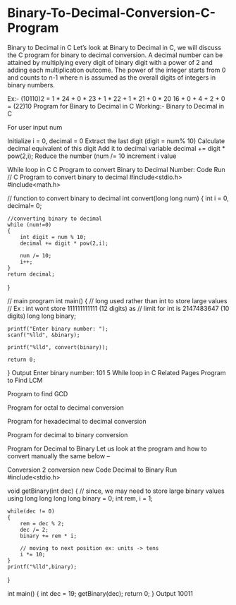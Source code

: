 # Binary-To-Decimal-Conversion-C-Program

Binary to Decimal in C
Let’s look at Binary to Decimal in C, we will discuss the C program for binary to decimal conversion. A decimal number can be attained by multiplying every digit of binary digit with a power of 2 and adding each multiplication outcome. The power of the integer starts from 0 and counts to n-1 where n is assumed as the overall digits of integers in binary numbers.

Ex:-  (10110)2 = 
1 * 24 + 0 * 23 + 1 * 22 + 1 * 21 + 0 * 20
16 + 0 + 4 + 2 + 0 = (22)10
Program for Binary to Decimal in C
Working:-
Binary to Decimal in C

For user input num

Initialize i = 0, decimal = 0
Extract the last digit (digit = num% 10)
Calculate decimal equivalent of this digit
Add it to decimal variable
decimal += digit * pow(2,i);
Reduce the number (num /= 10
increment i value

While loop in C
C Program to convert Binary to Decimal Number:
Code
Run
// C Program to convert binary to decimal
#include<stdio.h>
#include<math.h>

// function to convert binary to decimal
int convert(long long num)
{
    int i = 0, decimal= 0;
    
    //converting binary to decimal
    while (num!=0)
    {
        int digit = num % 10;
        decimal += digit * pow(2,i);

        num /= 10;
        i++;
    }
    return decimal;
}

// main program
int main()
{
    // long used rather than int to store large values
    // Ex : int wont store 111111111111 (12 digits) as
    // limit for int is 2147483647 (10 digits)
    long long binary;
    
    printf("Enter binary number: ");
    scanf("%lld", &binary);
    
    printf("%lld", convert(binary));
    
    return 0;
}
Output
Enter binary number: 101
5
While loop in C
Related Pages
Program to Find LCM

Program to find GCD

Program for octal to decimal conversion

Program for hexadecimal to decimal conversion

Program for decimal to binary conversion

Program for Decimal to Binary
Let us look at the program and how to convert manually the same below –

Conversion 2
conversion new
Code Decimal to Binary
Run
#include<stdio.h>


void getBinary(int dec)
{
    // since, we may need to store large binary values using long long
    long long binary = 0;
    int rem, i = 1;
    
    while(dec != 0)
    {
        rem = dec % 2;
        dec /= 2;
        binary += rem * i;
        
        // moving to next position ex: units -> tens
        i *= 10;
    }
    printf("%lld",binary);
}
 
int main()
{
    int dec = 19;
    getBinary(dec);
    return 0;
}
Output
10011
